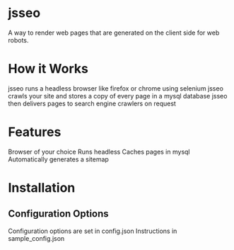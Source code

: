 # jsseo

A way to render web pages that are generated on the client
side for web robots.

# How it Works

jsseo runs a headless browser like firefox or chrome using selenium
jsseo crawls your site and stores a copy of every page in a mysql database
jsseo then delivers pages to search engine crawlers on request

# Features

Browser of your choice
Runs headless
Caches pages in mysql
Automatically generates a sitemap

# Installation

## Configuration Options

Configuration options are set in config.json
Instructions in sample_config.json
